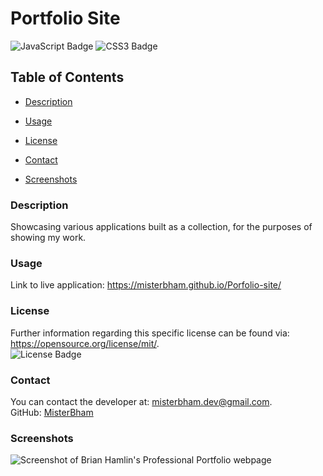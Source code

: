 # Portfolio Site
![JavaScript Badge](https://img.shields.io/badge/JavaScript-F7DF1E?logo=javascript&logoColor=000&style=flat)
![CSS3 Badge](https://img.shields.io/badge/CSS3-1572B6?logo=css3&logoColor=fff&style=flat)

## Table of Contents 
* [Description](#Description) 

* [Usage](#Usage)

* [License](#License) 

* [Contact](#Contact) 

* [Screenshots](#Screenshots) 

### Description
Showcasing various applications built as a collection, for the purposes of showing my work. 

### Usage
Link to live application: https://misterbham.github.io/Porfolio-site/

### License
Further information regarding this specific license can be found via: https://opensource.org/license/mit/. <br>
![License Badge](https://img.shields.io/badge/License-MIT-yellow.svg) 

### Contact
You can contact the developer at: misterbham.dev@gmail.com. <br>
GitHub: <a href="https://github.com/MisterBham">MisterBham</a>

### Screenshots
![Screenshot of Brian Hamlin's Professional Portfolio webpage](./assets/images/readme-screenshot.jpg)